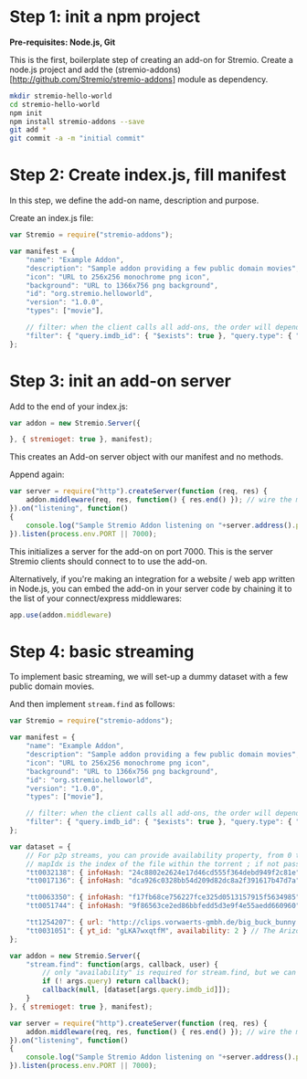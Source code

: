 Step 1: init a npm project
=========================

**Pre-requisites: Node.js, Git**

This is the first, boilerplate step of creating an add-on for Stremio. Create a node.js project and add the (stremio-addons)[http://github.com/Stremio/stremio-addons] module as dependency.

```bash
mkdir stremio-hello-world
cd stremio-hello-world
npm init
npm install stremio-addons --save
git add *
git commit -a -m "initial commit"
```

Step 2: Create index.js, fill manifest
===========================

In this step, we define the add-on name, description and purpose.

Create an index.js file:
```javascript
var Stremio = require("stremio-addons");

var manifest = { 
    "name": "Example Addon",
    "description": "Sample addon providing a few public domain movies",
    "icon": "URL to 256x256 monochrome png icon", 
    "background": "URL to 1366x756 png background",
    "id": "org.stremio.helloworld",
    "version": "1.0.0",
    "types": ["movie"],

    // filter: when the client calls all add-ons, the order will depend on how many of those conditions are matched in the call arguments for every add-on
    "filter": { "query.imdb_id": { "$exists": true }, "query.type": { "$in":["series","movie"] } }
};
```

Step 3: init an add-on server
============================

Add to the end of your index.js:
```javascript
var addon = new Stremio.Server({

}, { stremioget: true }, manifest);
```

This creates an Add-on server object with our manifest and no methods. 

Append again:
```javascript
var server = require("http").createServer(function (req, res) {
    addon.middleware(req, res, function() { res.end() }); // wire the middleware - also compatible with connect / express
}).on("listening", function()
{
    console.log("Sample Stremio Addon listening on "+server.address().port);
}).listen(process.env.PORT || 7000);
```

This initializes a server for the add-on on port 7000. This is the server Stremio clients should connect to to use the add-on. 

Alternatively, if you're making an integration for a website / web app written in Node.js, you can embed the add-on in your server code by chaining it to the list of your connect/express middlewares:

```javascript
app.use(addon.middleware)
```

Step 4: basic streaming
==============================

To implement basic streaming, we will set-up a dummy dataset with a few public domain movies. 

And then implement ``stream.find`` as follows:

```javascript
var Stremio = require("stremio-addons");

var manifest = { 
    "name": "Example Addon",
    "description": "Sample addon providing a few public domain movies",
    "icon": "URL to 256x256 monochrome png icon", 
    "background": "URL to 1366x756 png background",
    "id": "org.stremio.helloworld",
    "version": "1.0.0",
    "types": ["movie"],

    // filter: when the client calls all add-ons, the order will depend on how many of those conditions are matched in the call arguments for every add-on
    "filter": { "query.imdb_id": { "$exists": true }, "query.type": { "$in":["series","movie"] } }
};

var dataset = {
    // For p2p streams, you can provide availability property, from 0 to 3, to indicate stability of the stream; if not passed, 1 will be assumed
    // mapIdx is the index of the file within the torrent ; if not passed, the largest file will be selected
    "tt0032138": { infoHash: "24c8802e2624e17d46cd555f364debd949f2c81e", mapIdx: 0, availability: 2 }, // the wizard of oz 1939
    "tt0017136": { infoHash: "dca926c0328bb54d209d82dc8a2f391617b47d7a", mapIdx: 1, availability: 2 }, // metropolis, 1927

    "tt0063350": { infoHash: "f17fb68ce756227fce325d0513157915f5634985" }, // night of the living dead, 1968
    "tt0051744": { infoHash: "9f86563ce2ed86bbfedd5d3e9f4e55aedd660960" }, // house on haunted hill 1959

    "tt1254207": { url: "http://clips.vorwaerts-gmbh.de/big_buck_bunny.mp4", availability: 1 }, // big buck bunny, HTTP stream
    "tt0031051": { yt_id: "gLKA7wxqtfM", availability: 2 } // The Arizona Kid, 1939; YouTube stream
};

var addon = new Stremio.Server({
    "stream.find": function(args, callback, user) {
        // only "availability" is required for stream.find, but we can return the whole object
        if (! args.query) return callback();
        callback(null, [dataset[args.query.imdb_id]]);
    }
}, { stremioget: true }, manifest);

var server = require("http").createServer(function (req, res) {
    addon.middleware(req, res, function() { res.end() }); // wire the middleware - also compatible with connect / express
}).on("listening", function()
{
    console.log("Sample Stremio Addon listening on "+server.address().port);
}).listen(process.env.PORT || 7000);
```